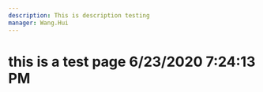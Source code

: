 ```yaml
---
description: This is description testing
manager: Wang.Hui
---
```

# this is a test page 6/23/2020 7:24:13 PM